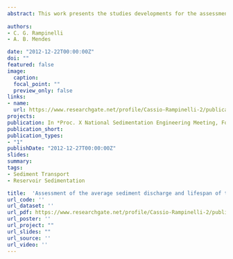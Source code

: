 ```yaml
---
abstract: This work presents the studies developments for the assessment of the mean solid discharge and the useful life of the Belo Monte Hydroeletric Complex. First, a general description of the basic configuration of the hydroelectric facility is presented. Second, a summary of the historical studies and the available data are shown. Next, the sediment rating curve adopted and the methodologies for the estimation of the mean solid discharge and the useful life are developed. The work proposes an approach to take in account the influence of extreme sediments events in the mean sediment discharge, besides, a methodological fit is proposed in order to assess the useful life of both reservoirs that are linked by a channel composing the hydroelectric site.
 
authors:
- C. G. Rampinelli 
- A. B. Mendes

date: "2012-12-22T00:00:00Z"
doi: ""
featured: false
image:
  caption: 
  focal_point: ""
  preview_only: false
links:
- name: 
  url: https://www.researchgate.net/profile/Cassio-Rampinelli-2/publication/314398820_AVALIACAO_DO_DEFLUVIO_SOLIDO_MEDIO_E_VIDA_UTIL_DO_CONJUNTO_DE_RESERVATORIOS_DO_COMPLEX_HIDRELETRICO_DE_BELO_MONTE_ASSESSMENT_OF_THE_AVERAGE_SEDIMENT_DISCHARGE_AND_LIFESPAN_OF_THE_SET_OF_RESERVOIRS_OF_/links/58c1850ba6fdcce648da9cec/AVALIACAO-DO-DEFLUVIO-SOLIDO-MEDIO-E-VIDA-UTIL-DO-CONJUNTO-DE-RESERVATORIOS-DO-COMPLEX-HIDRELETRICO-DE-BELO-MONTE-ASSESSMENT-OF-THE-AVERAGE-SEDIMENT-DISCHARGE-AND-LIFESPAN-OF-THE-SET-OF-RESERVOIRS-OF.pdf
projects:
publication: In *Proc. X National Sedimentation Engineering Meeting, Foz do Iguaçu/PR, Brazil. (in Portuguese)*
publication_short: 
publication_types:
- "1"
publishDate: "2012-12-27T00:00:00Z"
slides: 
summary:  
tags:
- Sediment Transport
- Reservoir Sedimentation

title:  'Assessment of the average sediment discharge and lifespan of the set of reservoirs which compose the Belo Monte Hydroelectric Complex.'
url_code: ''
url_dataset: ''
url_pdf: https://www.researchgate.net/profile/Cassio-Rampinelli-2/publication/314398820_AVALIACAO_DO_DEFLUVIO_SOLIDO_MEDIO_E_VIDA_UTIL_DO_CONJUNTO_DE_RESERVATORIOS_DO_COMPLEX_HIDRELETRICO_DE_BELO_MONTE_ASSESSMENT_OF_THE_AVERAGE_SEDIMENT_DISCHARGE_AND_LIFESPAN_OF_THE_SET_OF_RESERVOIRS_OF_/links/58c1850ba6fdcce648da9cec/AVALIACAO-DO-DEFLUVIO-SOLIDO-MEDIO-E-VIDA-UTIL-DO-CONJUNTO-DE-RESERVATORIOS-DO-COMPLEX-HIDRELETRICO-DE-BELO-MONTE-ASSESSMENT-OF-THE-AVERAGE-SEDIMENT-DISCHARGE-AND-LIFESPAN-OF-THE-SET-OF-RESERVOIRS-OF.pdf
url_poster: ''
url_project: ""
url_slides: ""
url_source: ''
url_video: ''
---
```




